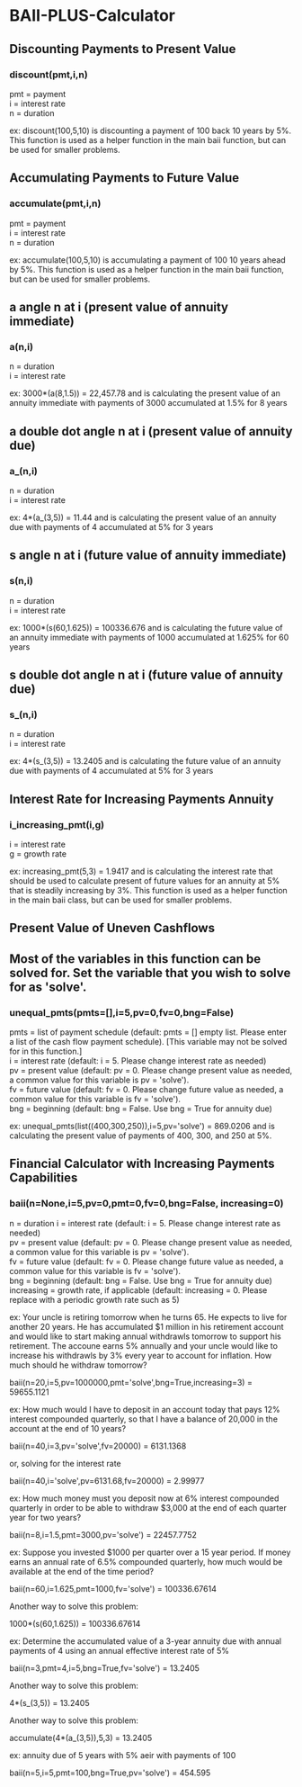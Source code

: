 # BAII-PLUS-Calculator

## Discounting Payments to Present Value

### discount(pmt,i,n)
pmt = payment  
i = interest rate  
n = duration  

ex: discount(100,5,10) is discounting a payment of 100 back 10 years by 5%. This function is used as a helper function in the main baii function, but can be used for smaller problems. 

## Accumulating Payments to Future Value

### accumulate(pmt,i,n)
pmt = payment  
i = interest rate  
n = duration  

ex: accumulate(100,5,10) is accumulating a payment of 100 10 years ahead by 5%. This function is used as a helper function in the main baii function, but can be used for smaller problems. 

## a angle n at i (present value of annuity immediate)

### a(n,i)
n = duration  
i = interest rate  

ex: 3000*(a(8,1.5)) = 22,457.78 and is calculating the present value of an annuity immediate with
payments of 3000 accumulated at 1.5% for 8 years

## a double dot angle n at i (present value of annuity due)

### a_(n,i)
n = duration  
i = interest rate  
 
 ex: 4*(a_(3,5)) = 11.44 and is calculating the present value of an annuity due with
payments of 4 accumulated at 5% for 3 years


## s angle n at i (future value of annuity immediate)

### s(n,i)
n = duration  
i = interest rate  

ex: 1000*(s(60,1.625)) = 100336.676 and is calculating the future value of an annuity immediate with
payments of 1000 accumulated at 1.625% for 60 years


## s double dot angle n at i (future value of annuity due)

### s_(n,i)
n = duration  
i = interest rate  

ex: 4*(s_(3,5)) = 13.2405 and is calculating the future value of an annuity due with
payments of 4 accumulated at 5% for 3 years

## Interest Rate for Increasing Payments Annuity 

### i_increasing_pmt(i,g)
i = interest rate  
g = growth rate  

ex: increasing_pmt(5,3) = 1.9417 and is calculating the interest rate that should be used to calculate
present of future values for an annuity at 5% that is steadily increasing by 3%. This function is used as a helper function in the main baii class, but can be used for smaller problems. 

## Present Value of Uneven Cashflows

## Most of the variables in this function can be solved for. Set the variable that you wish to solve for as 'solve'.

### unequal_pmts(pmts=[],i=5,pv=0,fv=0,bng=False)

pmts = list of payment schedule (default: pmts = [] empty list. Please enter a list of the cash flow payment schedule). [This variable may not be solved for in this function.]  
i = interest rate (default: i = 5. Please change interest rate as needed)  
pv = present value (default: pv = 0. Please change present value as needed, a common value for this variable is pv = 'solve').  
fv = future value (default: fv = 0. Please change future value as needed, a common value for this variable is fv = 'solve').  
bng = beginning (default: bng = False. Use bng = True for annuity due)  

ex: unequal_pmts(list((400,300,250)),i=5,pv='solve') = 869.0206 and is calculating the present value of payments of 400, 300, and 250 at 5%.

## Financial Calculator with Increasing Payments Capabilities

### baii(n=None,i=5,pv=0,pmt=0,fv=0,bng=False, increasing=0)
n = duration
i = interest rate (default: i = 5. Please change interest rate as needed)  
pv = present value (default: pv = 0. Please change present value as needed, a common value for this variable is pv = 'solve').  
fv = future value (default: fv = 0. Please change future value as needed, a common value for this variable is fv = 'solve').  
bng = beginning (default: bng = False. Use bng = True for annuity due)  
increasing = growth rate, if applicable (default: increasing = 0. Please replace with a periodic growth rate such as 5)  

ex: Your uncle is retiring tomorrow when he turns 65. He expects to live for
another 20 years. He has accumulated $1 million in his retirement
account and would like to start making annual withdrawls tomorrow to
support his retirement. The accoune earns 5% annually and your uncle
would like to increase his withdrawls by 3% every year to account for inflation.
How much should he withdraw tomorrow?

baii(n=20,i=5,pv=1000000,pmt='solve',bng=True,increasing=3) = 59655.1121

ex: How much would I have to deposit in an account today that pays 12%
interest compounded quarterly, so that I have a balance of 20,000 in the
account at the end of 10 years?

baii(n=40,i=3,pv='solve',fv=20000) = 6131.1368

or, solving for the interest rate

baii(n=40,i='solve',pv=6131.68,fv=20000) = 2.99977

ex: How much money must you deposit now at 6% interest compounded 
quarterly in order to be able to withdraw $3,000 at the end of 
each quarter year for two years? 

baii(n=8,i=1.5,pmt=3000,pv='solve') = 22457.7752

ex: Suppose you invested $1000 per quarter over a 15 year period. 
If money earns an annual rate of 6.5% compounded quarterly, 
how much would be available at the end of the time period?

baii(n=60,i=1.625,pmt=1000,fv='solve') = 100336.67614

Another way to solve this problem:

1000*(s(60,1.625)) = 100336.67614

ex: Determine the accumulated value of a 3-year annuity due with annual 
payments of 4 using an annual effective interest rate of 5%

baii(n=3,pmt=4,i=5,bng=True,fv='solve') = 13.2405

Another way to solve this problem:

4*(s_(3,5)) = 13.2405

Another way to solve this problem:

accumulate(4*(a_(3,5)),5,3) = 13.2405

ex: annuity due of 5 years with 5% aeir with payments of 100

baii(n=5,i=5,pmt=100,bng=True,pv='solve') = 454.595

